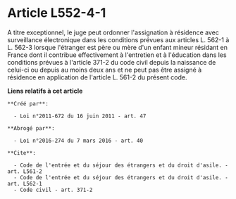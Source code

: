 # Article L552-4-1

A titre exceptionnel, le juge peut ordonner l'assignation à résidence avec surveillance électronique dans les conditions
prévues aux articles L. 562-1 à L. 562-3 lorsque l'étranger est père ou mère d'un enfant mineur résidant en France dont il
contribue effectivement à l'entretien et à l'éducation dans les conditions prévues à l'article 371-2 du code civil depuis la
naissance de celui-ci ou depuis au moins deux ans et ne peut pas être assigné à résidence en application de l'article L.
561-2 du présent code.

**Liens relatifs à cet article**

	**Créé par**:

	  - Loi n°2011-672 du 16 juin 2011 - art. 47

	**Abrogé par**:

	  - Loi n°2016-274 du 7 mars 2016 - art. 40

	**Cite**:

	  - Code de l'entrée et du séjour des étrangers et du droit d'asile. - art. L561-2
	  - Code de l'entrée et du séjour des étrangers et du droit d'asile. - art. L562-1
	  - Code civil - art. 371-2
